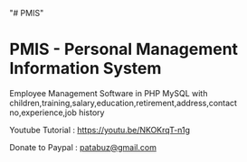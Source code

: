 "# PMIS" 

PMIS - Personal Management Information System
=============================================

Employee Management Software in PHP MySQL with children,training,salary,education,retirement,address,contact no,experience,job history 



Youtube Tutorial : https://youtu.be/NKOKrqT-n1g


Donate to Paypal : patabuz@gmail.com
